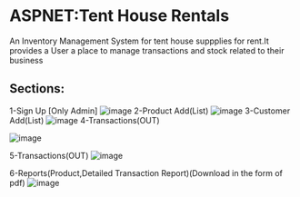 # ASPNET:Tent House Rentals

An Inventory Management System for tent house suppplies for rent.It provides a User a place to manage transactions and stock related to their business

##  Sections:
1-Sign Up
[Only Admin]
![image](https://github.com/DIKSHYA2002/Mindfire-training/assets/78462004/508ddc14-4526-421c-8135-247f2ab09970)
2-Product Add(List)
![image](https://github.com/DIKSHYA2002/Mindfire-training/assets/78462004/a1bfb1dc-b721-4e6f-a4c5-797f8c9aaf92)
3-Customer Add(List)
![image](https://github.com/DIKSHYA2002/Mindfire-training/assets/78462004/291ca266-9568-40fe-b6c0-532f9fc243b1)
4-Transactions(OUT)

![image](https://github.com/DIKSHYA2002/Mindfire-training/assets/78462004/5fef6f32-a1ca-4af3-a5c7-5a1da3475411)

5-Transactions(OUT)
![image](https://github.com/DIKSHYA2002/Mindfire-training/assets/78462004/8ee5983a-becd-4542-bc12-b1a882966169)

6-Reports(Product,Detailed Transaction Report)(Download in the form of pdf)
![image](https://github.com/DIKSHYA2002/Mindfire-training/assets/78462004/f34a0118-cd91-41a9-af78-0d1ff5766d30)






